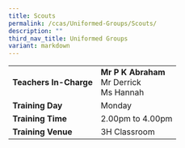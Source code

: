 ```yaml
---
title: Scouts
permalink: /ccas/Uniformed-Groups/Scouts/
description: ""
third_nav_title: Uniformed Groups
variant: markdown
---
```

| | |
| --- | ---|
| **Teachers In-Charge** |**Mr P K Abraham**<br>Mr Derrick<br>Ms Hannah
|**Training Day**|Monday
|**Training Time**|2.00pm to 4.00pm
|**Training Venue**|3H Classroom
